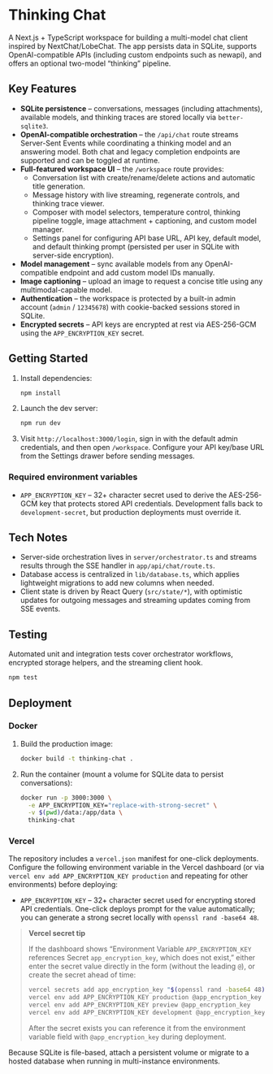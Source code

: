 # Thinking Chat

A Next.js + TypeScript workspace for building a multi-model chat client inspired by NextChat/LobeChat. The app persists data in SQLite, supports OpenAI-compatible APIs (including custom endpoints such as newapi), and offers an optional two-model “thinking” pipeline.

## Key Features

- **SQLite persistence** – conversations, messages (including attachments), available models, and thinking traces are stored locally via `better-sqlite3`.
- **OpenAI-compatible orchestration** – the `/api/chat` route streams Server-Sent Events while coordinating a thinking model and an answering model. Both chat and legacy completion endpoints are supported and can be toggled at runtime.
- **Full-featured workspace UI** – the `/workspace` route provides:
  - Conversation list with create/rename/delete actions and automatic title generation.
  - Message history with live streaming, regenerate controls, and thinking trace viewer.
  - Composer with model selectors, temperature control, thinking pipeline toggle, image attachment + captioning, and custom model manager.
  - Settings panel for configuring API base URL, API key, default model, and default thinking prompt (persisted per user in SQLite with server-side encryption).
- **Model management** – sync available models from any OpenAI-compatible endpoint and add custom model IDs manually.
- **Image captioning** – upload an image to request a concise title using any multimodal-capable model.
- **Authentication** – the workspace is protected by a built-in admin account (`admin` / `12345678`) with cookie-backed sessions stored in SQLite.
- **Encrypted secrets** – API keys are encrypted at rest via AES-256-GCM using the `APP_ENCRYPTION_KEY` secret.

## Getting Started

1. Install dependencies:

   ```bash
   npm install
   ```

2. Launch the dev server:

   ```bash
   npm run dev
   ```

3. Visit `http://localhost:3000/login`, sign in with the default admin credentials, and then open `/workspace`. Configure your API key/base URL from the Settings drawer before sending messages.

### Required environment variables

- `APP_ENCRYPTION_KEY` – 32+ character secret used to derive the AES-256-GCM key that protects stored API credentials. Development falls back to `development-secret`, but production deployments must override it.

## Tech Notes

- Server-side orchestration lives in `server/orchestrator.ts` and streams results through the SSE handler in `app/api/chat/route.ts`.
- Database access is centralized in `lib/database.ts`, which applies lightweight migrations to add new columns when needed.
- Client state is driven by React Query (`src/state/*`), with optimistic updates for outgoing messages and streaming updates coming from SSE events.

## Testing

Automated unit and integration tests cover orchestrator workflows, encrypted storage helpers, and the streaming client hook.

```bash
npm test
```

## Deployment

### Docker

1. Build the production image:

   ```bash
   docker build -t thinking-chat .
   ```

2. Run the container (mount a volume for SQLite data to persist conversations):

   ```bash
   docker run -p 3000:3000 \
     -e APP_ENCRYPTION_KEY="replace-with-strong-secret" \
     -v $(pwd)/data:/app/data \
     thinking-chat
   ```

### Vercel

The repository includes a `vercel.json` manifest for one-click deployments. Configure the following environment variable in the Vercel dashboard (or via `vercel env add APP_ENCRYPTION_KEY production` and repeating for other environments) before deploying:

- `APP_ENCRYPTION_KEY` – 32+ character secret used for encrypting stored API credentials. One-click deploys prompt for the value automatically; you can generate a strong secret locally with `openssl rand -base64 48`.

> **Vercel secret tip**
>
> If the dashboard shows “Environment Variable `APP_ENCRYPTION_KEY` references Secret `app_encryption_key`, which does not exist,” either enter the secret value directly in the form (without the leading `@`), or create the secret ahead of time:
>
> ```bash
> vercel secrets add app_encryption_key "$(openssl rand -base64 48)"
> vercel env add APP_ENCRYPTION_KEY production @app_encryption_key
> vercel env add APP_ENCRYPTION_KEY preview @app_encryption_key
> vercel env add APP_ENCRYPTION_KEY development @app_encryption_key
> ```
>
> After the secret exists you can reference it from the environment variable field with `@app_encryption_key` during deployment.

Because SQLite is file-based, attach a persistent volume or migrate to a hosted database when running in multi-instance environments.

